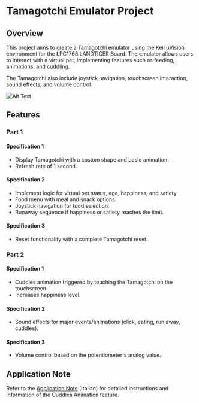 # Tamagotchi Emulator Project

## Overview

This project aims to create a Tamagotchi emulator using the Keil μVision environment for the LPC1768 LANDTIGER Board. The emulator allows users to interact with a virtual pet, implementing features such as feeding, animations, and cuddling.

The Tamagotchi also include joystick navigation, touchscreen interaction, sound effects, and volume control.

![Alt Text](tamagotchi.gif)


## Features

### Part 1

#### Specification 1

- Display Tamagotchi with a custom shape and basic animation.
- Refresh rate of 1 second.

#### Specification 2

- Implement logic for virtual pet status, age, happiness, and satiety.
- Food menu with meal and snack options.
- Joystick navigation for food selection.
- Runaway sequence if happiness or satiety reaches the limit.

#### Specification 3

- Reset functionality with a complete Tamagotchi reset.

### Part 2

#### Specification 1

- Cuddles animation triggered by touching the Tamagotchi on the touchscreen.
- Increases happiness level.

#### Specification 2

- Sound effects for major events/animations (click, eating, run away, cuddles).

#### Specification 3

- Volume control based on the potentiometer's analog value.

## Application Note

Refer to the [Application Note](./ApplicationNote.pdf) (Italian) for detailed instructions and information of the Cuddles Animation feature.
